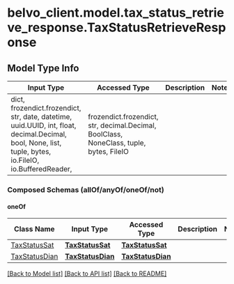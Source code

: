 # belvo_client.model.tax_status_retrieve_response.TaxStatusRetrieveResponse

## Model Type Info
Input Type | Accessed Type | Description | Notes
------------ | ------------- | ------------- | -------------
dict, frozendict.frozendict, str, date, datetime, uuid.UUID, int, float, decimal.Decimal, bool, None, list, tuple, bytes, io.FileIO, io.BufferedReader,  | frozendict.frozendict, str, decimal.Decimal, BoolClass, NoneClass, tuple, bytes, FileIO |  | 

### Composed Schemas (allOf/anyOf/oneOf/not)
#### oneOf
Class Name | Input Type | Accessed Type | Description | Notes
------------- | ------------- | ------------- | ------------- | -------------
[TaxStatusSat](TaxStatusSat.md) | [**TaxStatusSat**](TaxStatusSat.md) | [**TaxStatusSat**](TaxStatusSat.md) |  | 
[TaxStatusDian](TaxStatusDian.md) | [**TaxStatusDian**](TaxStatusDian.md) | [**TaxStatusDian**](TaxStatusDian.md) |  | 

[[Back to Model list]](../../README.md#documentation-for-models) [[Back to API list]](../../README.md#documentation-for-api-endpoints) [[Back to README]](../../README.md)

